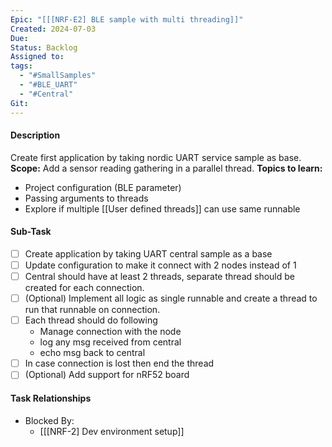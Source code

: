 ```yaml
---
Epic: "[[[NRF-E2] BLE sample with multi threading]]"
Created: 2024-07-03
Due: 
Status: Backlog
Assigned to: 
tags:
  - "#SmallSamples"
  - "#BLE_UART"
  - "#Central"
Git:
---
```

#### Description
Create first application by taking nordic UART service sample as base. 
**Scope:** Add a sensor reading gathering in a parallel thread.
**Topics to learn:**
- Project configuration (BLE parameter)
- Passing arguments to threads
- Explore if multiple [[User defined threads]] can use same runnable

#### Sub-Task
- [ ] Create application by taking UART central sample as a base
- [ ] Update configuration to make it connect with 2 nodes instead of 1
- [ ] Central should have at least 2 threads, separate thread should be created for each connection.
- [ ] (Optional) Implement all logic as single runnable and create a thread to run that runnable on connection.
- [ ] Each thread should do following
	- Manage connection with the node
	- log any msg received from central 
	- echo msg back to central
- [ ] In case connection is lost then end the thread
- [ ] (Optional) Add support for nRF52 board
 
#### Task Relationships
- Blocked By: 
	- [[[NRF-2] Dev environment setup]]